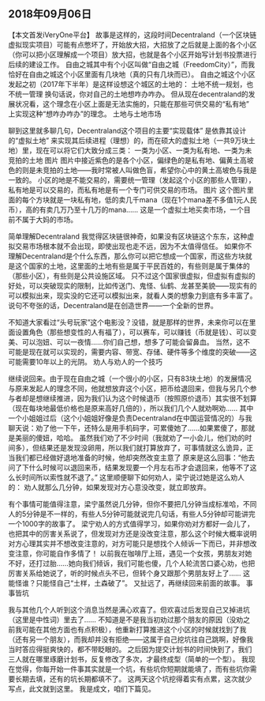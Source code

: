 2018年09月06日
-----

【本文首发iVeryOne平台】
故事是这样的，这段时间Decentraland（一个区块链虚拟现实项目）可能有点憋坏了，开始放大招，大招放了之后就是上面的各个小区（你可以把小区理解成一个项目）放大招，也就是各个小区开始写计划书投票进行后续的建设工作。
自由之城
​其中有个小区叫做“自由之城（FreedomCity）”，而我恰好在自由之城这个小区里面有几块地（真的只有几块而已）。
自由之城这个小区发起之初（2017年下半年）是这样设想这个城区的土地的：
土地不统一规划，也不统一管理
换句话说，你对自己的土地想咋办咋办。
但从现在decentraland的发展状况看，这个理念在小区上面是无法实施的，只能在那些可供交易的“私有地” 上实现这种“想咋办咋办”的理念。
土地与土地市场

聊到这里就多聊几句，Decentraland这个项目的主要“实现载体” 是依靠其设计的“虚拟土地” 来实现其后续进程（理想）的，而在硕大的虚拟土地（一共9万块土地）里，现在可以将它们大致分成三类：
一类为小区、一类为私有地、一类为未竞拍的土地
图片
图片中接近紫色的是各个小区，偏绿色的是私有地、偏黄土高坡色的则是未竞拍的土地——我时常被人叫做色盲，希望你心中的黄土高坡色与我是一致的。
小区的地是不能交易的，需要统一管理（发起这个小区的那些人管理），私有地是可以交易的，而私有地是有一个专门可供交易的市场。
图片
这个图片里面的每个方块就是一块私有地，低的卖几千mana（现在1个mana差不多值1元人民币），高的有卖几万乃至十几万的mana……
这是一个虚拟土地买卖市场，一个目前不属于大妈的市场。

简单理解Decentraland
我觉得区块链很神奇，如果没有区块链这个东东，这种虚拟交易市场根本就不会出现，即使出现也走不远，因为不太值得信任。
如果你不理解Decentraland是个什么东西，那么你可以把它想成一个国家，而这些方块就是这个国家的土地，这里面的土地有些是属于平民百姓的，有些则是属于集体的（那些小区），有些则是公共设施区域。
只不过这个国家很虚拟，但虚拟有虚拟的好处，可以突破现实的限制，比如传送门、鬼怪、仙鹤、龙甚至美貌——现实有的可以模拟出来，现实没的它还可以模拟出来，就看人类的想象力到底有多丰富了。
说句不夸张的话，Decentraland是在创造世界——一个全新的世界。

不知道大家看过“头号玩家”这个电影没？没错，就是那样的世界，未来你可以在里面设置角色（那些想变性的人有福了），可以赛车，可以赚钱（币就是钱）、可以变美、可以泡妞、可以一夜情……你们自己想，想多了可能会留鼻血。
当然，这不可能是现在就可以实现的，需要内容、带宽、存储、硬件等多个维度的突破——这可能需要10年以上的光阴。
劝人与劝人的一个技巧

继续说回来。由于现在自由之城（一个很小的小区，只有83块土地）的发展情况与原来发起人的理念不同，他就想放弃这个小区，把币给退回来，但我与另几个参与者却是想继续推进，因为我们认为这个时候退币（按照原价退币）其实很不划算（现在每块地最低价格也是原来高好几倍的），所以我们几个人就劝啊劝……
其中一个小姐姐过后（这个小姐姐好像是负责Decentraland在中国运营情况的）与我聊天说：劝了他一下午，还特么是用手机码字，可累傻她了……如果累傻了，那就是美丽的傻妞，哈哈。
虽然我们劝了不少时间（我就劝了一小会儿，他们劝的时间多），但结果还是发现没卵用，所以我们就打算放弃了，可事情就这么诡异，正当我们都已经做好退地准备的时候，他却突然改变主意了
原来是这么回事：“他去问了下什么时候可以退回来币，结果发现要一个月左右币才会退回来，他等不了这么长时间所以索性就不退了。”
这里顺便聊下如何劝人，梁宁说过她是这么劝人的：
劝人就那么几分钟，如果发现对方心意没改变，就立即放弃。

有个事情可能值得注意，梁宁虽然说几分钟，但你不要把几分钟当成标准哈，不同人的5分钟是不一样的，有些人5分钟可能就说完几句话，有些人5分钟却可能讲完一个1000字的故事了。
梁宁劝人的方式值得学习，如果你劝对方都好一会儿了，也把其中的厉害关系说了，但发现对方还是没改变注意，那么这个时候大概率说明对方心理其实并不想改变注意的，对方可能只是想找个人倾诉一下而已，并非想改变注意，你可能自作多情了！
以前我在咖啡厅上班，遇见一个女孩，男朋友对她不好，还打过胎……她向我们倾诉，我们可能也傻，几个人轮流苦口婆心劝，也把厉害关系给她说了，听的时候点头不已，但转个身又跟那个男朋友好上了……
这能怪谁？只能怪自己“土样，土森破了”。
又扯远了，再继续回来前面的故事。
事事皆坑

我与其他几个人听到这个消息当然是满心欢喜了。但欢喜过后发现自己又掉进坑（这里是中性词）里去了……
不知道是不是我当初劝过那个朋友的原因（没劝之前我可能在其他方面也有点积极），他重新打算推进这个小区的时候就找到了我（还有另一个朋友），而我却并没有拒绝——这属于自己挖坑往自己跳啊，好像我当时答应得挺爽快的，都不带眨眼的。
之后因为提交计划书的时间快到了，我们三人就在哪里琢磨计划书，反复修改了多次，才最终成型（简单的一个型）。
我现在觉得，你每开始一件事其实就是一个坑，有些坑你短期就能填了，而有些坑你需要长期去填，还有的坑长期都填不了。
这两天这个坑挖得着实有点累，这次就少写点，此文就到这里。
我是成文，咱们下篇见。



